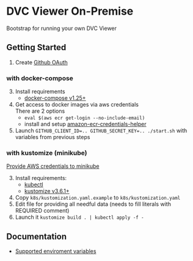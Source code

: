 # DVC Viewer On-Premise

Bootstrap for running your own DVC Viewer

## Getting Started

1. Create [Github OAuth](./docs/02-github-oauth.md)

### with docker-compose

3. Install requirements
    * [docker-compose v1.25+](https://docs.docker.com/compose/install/)
4. Get access to docker images via aws credentials  
    There are 2 options
    * `eval $(aws ecr get-login --no-include-email)`
    * install and setup [amazon-ecr-credentials-helper](https://github.com/awslabs/amazon-ecr-credential-helper)
5. Launch `GITHUB_CLIENT_ID=.. GITHUB_SECRET_KEY=.. ./start.sh` with variables from previous steps

### with kustomize (minikube)

[Provide AWS credentials to minikube](https://minikube.sigs.k8s.io/docs/handbook/registry/#using-a-private-registry)

3. Install requirements:
    * [kubectl](https://kubernetes.io/docs/tasks/tools/install-kubectl/)
    * [kustomize v3.6.1+](https://github.com/kubernetes-sigs/kustomize/releases/tag/kustomize%2Fv3.6.1)
4. Copy `k8s/kustomization.yaml.example` to `k8s/kustomization.yaml`
5. Edit file for providing all needful data (needs to fill literals with REQUIRED comment)
6. Launch it `kustomize build . | kubectl apply -f -`

## Documentation

* [Supported enviroment variables](./docs/01-env-variables.md)
